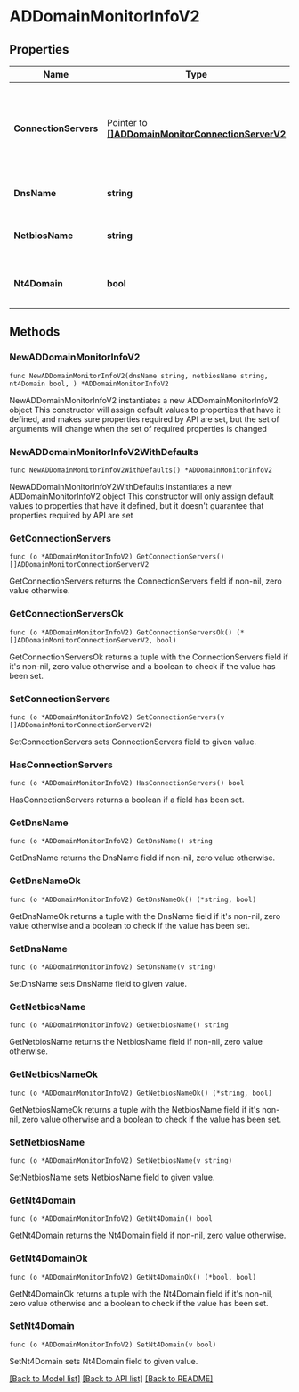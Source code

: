 # ADDomainMonitorInfoV2

## Properties

Name | Type | Description | Notes
------------ | ------------- | ------------- | -------------
**ConnectionServers** | Pointer to [**[]ADDomainMonitorConnectionServerV2**](ADDomainMonitorConnectionServerV2.md) | Information about the AD Domain connections from each of the connection servers. | [optional] 
**DnsName** | **string** | The DNS name for the domain. | 
**NetbiosName** | **string** | The NetBIOS name for the domain. | 
**Nt4Domain** | **bool** | If this is an NT4 domain or not. | 

## Methods

### NewADDomainMonitorInfoV2

`func NewADDomainMonitorInfoV2(dnsName string, netbiosName string, nt4Domain bool, ) *ADDomainMonitorInfoV2`

NewADDomainMonitorInfoV2 instantiates a new ADDomainMonitorInfoV2 object
This constructor will assign default values to properties that have it defined,
and makes sure properties required by API are set, but the set of arguments
will change when the set of required properties is changed

### NewADDomainMonitorInfoV2WithDefaults

`func NewADDomainMonitorInfoV2WithDefaults() *ADDomainMonitorInfoV2`

NewADDomainMonitorInfoV2WithDefaults instantiates a new ADDomainMonitorInfoV2 object
This constructor will only assign default values to properties that have it defined,
but it doesn't guarantee that properties required by API are set

### GetConnectionServers

`func (o *ADDomainMonitorInfoV2) GetConnectionServers() []ADDomainMonitorConnectionServerV2`

GetConnectionServers returns the ConnectionServers field if non-nil, zero value otherwise.

### GetConnectionServersOk

`func (o *ADDomainMonitorInfoV2) GetConnectionServersOk() (*[]ADDomainMonitorConnectionServerV2, bool)`

GetConnectionServersOk returns a tuple with the ConnectionServers field if it's non-nil, zero value otherwise
and a boolean to check if the value has been set.

### SetConnectionServers

`func (o *ADDomainMonitorInfoV2) SetConnectionServers(v []ADDomainMonitorConnectionServerV2)`

SetConnectionServers sets ConnectionServers field to given value.

### HasConnectionServers

`func (o *ADDomainMonitorInfoV2) HasConnectionServers() bool`

HasConnectionServers returns a boolean if a field has been set.

### GetDnsName

`func (o *ADDomainMonitorInfoV2) GetDnsName() string`

GetDnsName returns the DnsName field if non-nil, zero value otherwise.

### GetDnsNameOk

`func (o *ADDomainMonitorInfoV2) GetDnsNameOk() (*string, bool)`

GetDnsNameOk returns a tuple with the DnsName field if it's non-nil, zero value otherwise
and a boolean to check if the value has been set.

### SetDnsName

`func (o *ADDomainMonitorInfoV2) SetDnsName(v string)`

SetDnsName sets DnsName field to given value.


### GetNetbiosName

`func (o *ADDomainMonitorInfoV2) GetNetbiosName() string`

GetNetbiosName returns the NetbiosName field if non-nil, zero value otherwise.

### GetNetbiosNameOk

`func (o *ADDomainMonitorInfoV2) GetNetbiosNameOk() (*string, bool)`

GetNetbiosNameOk returns a tuple with the NetbiosName field if it's non-nil, zero value otherwise
and a boolean to check if the value has been set.

### SetNetbiosName

`func (o *ADDomainMonitorInfoV2) SetNetbiosName(v string)`

SetNetbiosName sets NetbiosName field to given value.


### GetNt4Domain

`func (o *ADDomainMonitorInfoV2) GetNt4Domain() bool`

GetNt4Domain returns the Nt4Domain field if non-nil, zero value otherwise.

### GetNt4DomainOk

`func (o *ADDomainMonitorInfoV2) GetNt4DomainOk() (*bool, bool)`

GetNt4DomainOk returns a tuple with the Nt4Domain field if it's non-nil, zero value otherwise
and a boolean to check if the value has been set.

### SetNt4Domain

`func (o *ADDomainMonitorInfoV2) SetNt4Domain(v bool)`

SetNt4Domain sets Nt4Domain field to given value.



[[Back to Model list]](../README.md#documentation-for-models) [[Back to API list]](../README.md#documentation-for-api-endpoints) [[Back to README]](../README.md)


